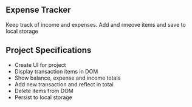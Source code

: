 ## Expense Tracker

Keep track of income and expenses. Add and rmeove items and save to local storage

## Project Specifications

- Create UI for project
- Display transaction items in DOM
- Show balance, expense and income totals
- Add new transaction and reflect in total
- Delete items from DOM
- Persist to local storage